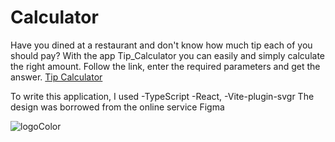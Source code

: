# Calculator

Have you dined at a restaurant and don't know how much tip each of you should pay? With the app Tip_Calculator you can easily and simply calculate the right amount.  Follow the link,  enter the required parameters  and get the answer. <a href="https://calculator-jfch.vercel.app/" target="_blank">Tip Calculator</a>

To write this application, I used
-TypeScript
-React, 
-Vite-plugin-svgr
 The design was borrowed from the online service Figma

![logoColor](https://user-images.githubusercontent.com/96144068/234046629-d073245e-5596-4b09-8334-cf94d2beb69a.jpg)
